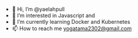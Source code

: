 - 👋 Hi, I’m @yaelahpull
- 👀 I’m interested in Javascript and 
- 🌱 I’m currently learning Docker and Kubernetes
- 📫 How to reach me yogatama2302@gmail.com

<!---
yaelahpull/yaelahpull is a ✨ special ✨ repository because its `README.md` (this file) appears on your GitHub profile.
You can click the Preview link to take a look at your changes.
--->
